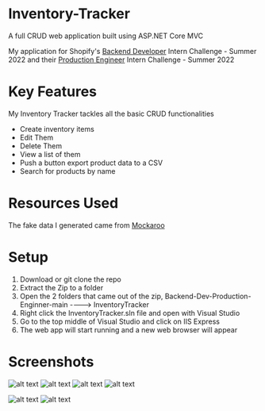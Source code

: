 # Inventory-Tracker
A full CRUD web application built using ASP.NET Core MVC

My application for Shopify's [Backend Developer](https://docs.google.com/document/d/1z9LZ_kZBUbg-O2MhZVVSqTmvDko5IJWHtuFmIu_Xg1A/edit?usp=sharing) Intern Challenge - Summer 2022 and their [Production Engineer](https://docs.google.com/document/d/1wir0XQuviR6p-uNEUPzsGvMFwqgMsY8sEjGUx74lNrg/edit?usp=sharing) Intern Challenge - Summer 2022

# Key Features
My Inventory Tracker tackles all the basic CRUD functionalities
* Create inventory items
* Edit Them
* Delete Them
* View a list of them
* Push a button export product data to a CSV
* Search for products by name

# Resources Used
The fake data I generated came from [Mockaroo](https://www.mockaroo.com/)

# Setup
1. Download or git clone the repo
2. Extract the Zip to a folder
3. Open the 2 folders that came out of the zip, Backend-Dev-Production-Enginner-main ----> InventoryTracker
4. Right click the InventoryTracker.sln file and open with Visual Studio
5. Go to the top middle of Visual Studio and click on IIS Express
6. The web app will start running and a new web browser will appear

# Screenshots
![alt text](https://github.com/100Bandz/Backend-Dev-Production-Engineer/blob/main/InventoryTracker/wwwroot/Screenshots/Inventory.png?raw=true "Inventory")
![alt text](https://github.com/100Bandz/Backend-Dev-Production-Engineer/blob/main/InventoryTracker/wwwroot/Screenshots/Add.png?raw=true "Add")
![alt text](https://github.com/100Bandz/Backend-Dev-Production-Engineer/blob/main/InventoryTracker/wwwroot/Screenshots/Details.png?raw=true "Details")
![alt text](https://github.com/100Bandz/Backend-Dev-Production-Engineer/blob/main/InventoryTracker/wwwroot/Screenshots/Edit.png?raw=true "Edit")

![alt text](https://github.com/100Bandz/Backend-Dev-Production-Engineer/blob/main/InventoryTracker/wwwroot/Screenshots/Search.png?raw=true "Search")
![alt text](https://github.com/100Bandz/Backend-Dev-Production-Engineer/blob/main/InventoryTracker/wwwroot/Screenshots/CSV.png?raw=true "CSV")
